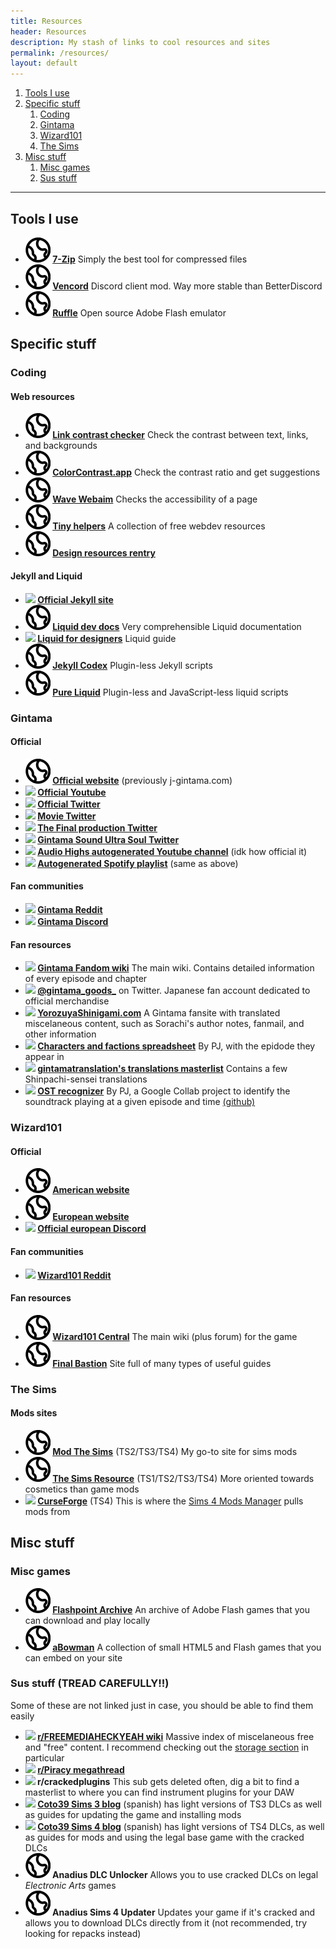```yaml
---
title: Resources
header: Resources
description: My stash of links to cool resources and sites
permalink: /resources/
layout: default
---
```


1. [Tools I use](#tools-i-use)
2. [Specific stuff](#specific-stuff)
    1. [Coding](#coding)
    1. [Gintama](#gintama)
    1. [Wizard101](#wizard101)
    1. [The Sims](#the-sims)
3. [Misc stuff](#misc-stuff)
    1. [Misc games](#misc-games)
    1. [Sus stuff](#sus-stuff-tread-carefully)

<hr>

## Tools I use
- **<img class="svg" src="/assets/img/earth.svg"/> [7-Zip](https://www.7-zip.org/)** Simply the best tool for compressed files
- **<img class="svg" src="/assets/img/earth.svg"/> [Vencord](https://vencord.dev/)** Discord client mod. Way more stable than BetterDiscord
- **<img class="svg" src="/assets/img/earth.svg"/> [Ruffle](https://ruffle.rs/)** Open source Adobe Flash emulator

## Specific stuff
### Coding
#### Web resources
- **<img class="svg" src="/assets/img/earth.svg"/> [Link contrast checker](https://webaim.org/resources/linkcontrastchecker/)** Check the contrast between text, links, and backgrounds
- **<img class="svg" src="/assets/img/earth.svg"/> [ColorContrast.app](https://colorcontrast.app)** Check the contrast ratio and get suggestions
- **<img class="svg" src="/assets/img/earth.svg"/> [Wave Webaim](https://wave.webaim.org/)** Checks the accessibility of a page
- **<img class="svg" src="/assets/img/earth.svg"/> [Tiny helpers](https://tiny-helpers.dev/)** A collection of free webdev resources
- **<img class="svg" src="/assets/img/earth.svg"/> [Design resources rentry](https://rentry.co/dt92f)**

#### Jekyll and Liquid
- **<img class="svg" src="https://cdn.simpleicons.org/jekyll/black"/> [Official Jekyll site](http://jekyllrb.com/)**
- **<img class="svg" src="/assets/img/earth.svg"/> [Liquid dev docs](https://shopify.dev/docs/api/liquid)** Very comprehensible Liquid documentation
- **<img class="svg" src="https://cdn.simpleicons.org/github/black"/> [Liquid for designers](https://github.com/Shopify/liquid/wiki/Liquid-for-Designers)** Liquid guide
- **<img class="svg" src="/assets/img/earth.svg"/> [Jekyll Codex](https://jekyllcodex.org/)** Plugin-less Jekyll scripts
- **<img class="svg" src="/assets/img/earth.svg"/> [Pure Liquid](https://pure-liquid.allejo.org/)** Plugin-less and JavaScript-less liquid scripts

### Gintama
#### Official
- **<img class="svg" src="/assets/img/earth.svg"/> [Official website](https://anime-gintama.com/)** (previously j-gintama.com)
- **<img class="svg" src="https://cdn.simpleicons.org/youtube/black"/> [Official Youtube](https://www.youtube.com/@gintama_channel_official)**
- **<img class="svg" src="https://cdn.simpleicons.org/twitter/black"/> [Official Twitter](https://twitter.com/GINTAMA_PR)**
- **<img class="svg" src="https://cdn.simpleicons.org/twitter/black"/> [Movie Twitter](https://twitter.com/gintamamovie)**
- **<img class="svg" src="https://cdn.simpleicons.org/twitter/black"/> [The Final production Twitter](https://twitter.com/gintama_shiryo)**
- **<img class="svg" src="https://cdn.simpleicons.org/twitter/black"/> [Gintama Sound Ultra Soul Twitter](https://twitter.com/gintama_sus)**
- **<img class="svg" src="https://cdn.simpleicons.org/youtubemusic/black"/> [Audio Highs autogenerated Youtube channel](https://www.youtube.com/channel/UCZSSZryuFpLIQVV1dKcPOIA)** (idk how official it)
- **<img class="svg" src="https://cdn.simpleicons.org/spotify/black"/> [Autogenerated Spotify playlist](https://open.spotify.com/playlist/37i9dQZF1DX5JzVNcx3f5j)** (same as above)

#### Fan communities
- **<img class="svg" src="https://cdn.simpleicons.org/reddit/black"/> [Gintama Reddit](https://www.reddit.com/r/Gintama/)**
- **<img class="svg" src="https://cdn.simpleicons.org/discord/black"/> [Gintama Discord](https://discord.gg/gintama/)**

#### Fan resources
- **<img class="svg" src="https://cdn.simpleicons.org/fandom/black"/> [Gintama Fandom wiki](https://gintama.fandom.com/wiki/Main_Page)** The main wiki. Contains detailed information of every episode and chapter
- **<img class="svg" src="https://cdn.simpleicons.org/twitter/black"/> [@gintama_goods_](https://twitter.com/gintama_goods_)** on Twitter. Japanese fan account dedicated to official merchandise
- **<img class="svg" src="https://cdn.simpleicons.org/wordpress/black"/> [YorozuyaShinigami.com](https://yorozuyashinigami.com/)** A Gintama fansite with translated miscelaneous content, such as Sorachi's author notes, fanmail, and other information
- **<img class="svg" src="https://cdn.simpleicons.org/googlesheets/black"/> [Characters and factions spreadsheet](https://docs.google.com/spreadsheets/d/13mipKtBHKvSzwhQnwjxNVEgqqW0lBkrqvalLF3CVWsw/edit?usp=drivesdk)** By PJ, with the epidode they appear in
- **<img class="svg" src="https://cdn.simpleicons.org/tumblr/black"/> [gintamatranslation's translations masterlist](https://www.tumblr.com/gintamatranslations/699447376109305856/gintama-translations-masterlist)** Contains a few Shinpachi-sensei translations
- **<img class="svg" src="https://cdn.simpleicons.org/googlecolab/black"/> [OST recognizer](https://colab.research.google.com/github/pj-mathematician/gintama-ost-recognizer/blob/main/gintamaostfinder.ipynb)** By PJ, a Google Collab project to identify the soundtrack playing at a given episode and time [(github)](https://github.com/pj-mathematician/gintama-ost-recognizer)

### Wizard101
#### Official
- **<img class="svg" src="/assets/img/earth.svg"/> [American website](https://www.wizard101.com/game)**
- **<img class="svg" src="/assets/img/earth.svg"/> [European website](https://eu.wizard101.com/)**
- **<img class="svg" src="https://cdn.simpleicons.org/discord/black"/> [Official european Discord](https://discord.gg/playwizard101)**

#### Fan communities
- **<img class="svg" src="https://cdn.simpleicons.org/reddit/black"/> [Wizard101 Reddit](https://www.reddit.com/r/Wizard101/)**

#### Fan resources
- **<img class="svg" src="/assets/img/earth.svg"/> [Wizard101 Central](https://wiki.wizard101central.com/wiki/Wizard101_Wiki)** The main wiki (plus forum) for the game
- **<img class="svg" src="/assets/img/earth.svg"/> [Final Bastion](https://finalbastion.com/)** Site full of many types of useful guides

### The Sims
#### Mods sites
- **<img class="svg" src="/assets/img/earth.svg"/> [Mod The Sims](https://modthesims.info/)** (TS2/TS3/TS4) My go-to site for sims mods
- **<img class="svg" src="/assets/img/earth.svg"/> [The Sims Resource](https://www.thesimsresource.com/)** (TS1/TS2/TS3/TS4) More oriented towards cosmetics than game mods
- **<img class="svg" src="https://cdn.simpleicons.org/curseforge/black"/> [CurseForge](https://www.curseforge.com/sims4)** (TS4) This is where the [Sims 4 Mods Manager](https://gametimedev.de/S4MM/) pulls mods from

## Misc stuff
### Misc games
- **<img class="svg" src="/assets/img/earth.svg"/> [Flashpoint Archive](https://flashpointarchive.org/)** An archive of Adobe Flash games that you can download and play locally
- **<img class="svg" src="/assets/img/earth.svg"/> [aBowman](https://www.abowman.com/)** A collection of small HTML5 and Flash games that you can embed on your site

### Sus stuff (TREAD CAREFULLY!!)
Some of these are not linked just in case, you should be able to find them easily
- **<img class="svg" src="https://cdn.simpleicons.org/reddit/black"/> [r/FREEMEDIAHECKYEAH wiki](https://www.reddit.com/r/FREEMEDIAHECKYEAH/wiki/index/)** Massive index of miscelaneous free and "free" content. I recommend checking out the [storage section](https://www.reddit.com/r/FREEMEDIAHECKYEAH/wiki/storage) in particular
- **<img class="svg" src="https://cdn.simpleicons.org/reddit/black"/> [r/Piracy megathread](https://www.reddit.com/r/Piracy/wiki/megathread/)**
- **<img class="svg" src="https://cdn.simpleicons.org/reddit/black"/> r/crackedplugins** This sub gets deleted often, dig a bit to find a masterlist to where you can find instrument plugins for your DAW
- **<img class="svg" src="https://cdn.simpleicons.org/blogger/black"/> [Coto39 Sims 3 blog](https://sims3coto39.blogspot.com/)** (spanish) has light versions of TS3 DLCs as well as guides for updating the game and installing mods
- **<img class="svg" src="https://cdn.simpleicons.org/blogger/black"/> [Coto39 Sims 4 blog](https://sims4coto39.blogspot.com/)** (spanish) has light versions of TS4 DLCs, as well as guides for mods and using the legal base game with the cracked DLCs
- **<img class="svg" src="/assets/img/earth.svg"/> Anadius DLC Unlocker** Allows you to use cracked DLCs on legal *Electronic Arts* games
- **<img class="svg" src="/assets/img/earth.svg"/> Anadius Sims 4 Updater** Updates your game if it's cracked and allows you to download DLCs directly from it (not recommended, try looking for repacks instead)